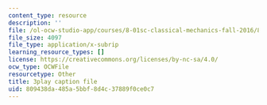 ```yaml
---
content_type: resource
description: ''
file: /ol-ocw-studio-app/courses/8-01sc-classical-mechanics-fall-2016/809438da485a5bbf8d4c37889f0ce0c7_x5WavAj2M8A.vtt
file_size: 4097
file_type: application/x-subrip
learning_resource_types: []
license: https://creativecommons.org/licenses/by-nc-sa/4.0/
ocw_type: OCWFile
resourcetype: Other
title: 3play caption file
uid: 809438da-485a-5bbf-8d4c-37889f0ce0c7
---
```

